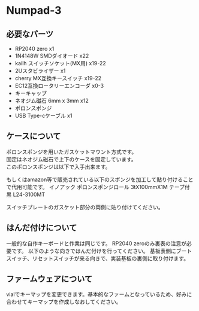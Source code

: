 # Numpad-3
 
## 必要なパーツ
* RP2040 zero x1  
* 1N4148W SMDダイオード x22  
* kailh スイッチソケット(MX用) x19-22  
* 2Uスタビライザー x1  
* cherry MX互換キースイッチ x19-22  
* EC12互換ロータリーエンコーダ x0-3  
* キーキャップ  
* ネオジム磁石 6mm x 3mm x12  
* ポロンスポンジ  
* USB Type-cケーブル x1

## ケースについて
ポロンスポンジを用いたガスケットマウント方式です。  
固定はネオジム磁石で上下のケースを固定しています。  
このポロンスポンジは以下で入手出来ます。


もしくはamazon等で販売されている以下のスポンジを加工して貼り付けることで代用可能です。
イノアック ポロンスポンジロール 3tX100mmX1M テープ付 黒 L24-3100MT

スイッチプレートのガスケット部分の両側に貼り付けてください。


## はんだ付けについて
一般的な自作キーボードと作業は同じです。
RP2040 zeroのみ裏表の注意が必要です。
以下のような向きではんだ付けを行ってください。
基板表側にブートスイッチ、リセットスイッチが来る向きで、実装基板の裏側に取り付けます。


## ファームウェアについて
vialでキーマップを変更できます。基本的なファームとなっているため、好みに合わせてキーマップを作成しなおしてください。
